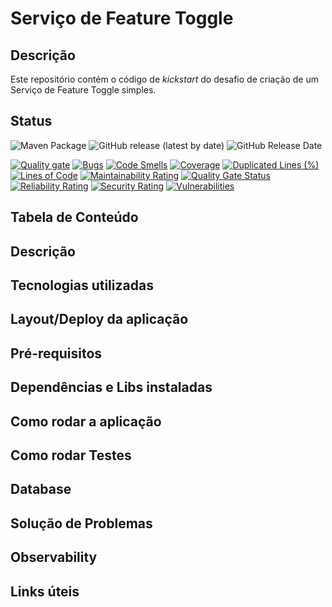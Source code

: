 # Serviço de Feature Toggle
## Descrição
Este repositório contém o código de _kickstart_ do desafio de criação de um Serviço de Feature Toggle simples.
## Status

![Maven Package](https://github.com/guimsmendes/feature-toggle/workflows/Maven%20Package/badge.svg)
<img alt="GitHub release (latest by date)" src="https://img.shields.io/github/v/release/guimsmendes/feature-toggle">
<img alt="GitHub Release Date" src="https://img.shields.io/github/release-date/guimsmendes/feature-toggle">

[![Quality gate](http://localhost:9000/api/project_badges/quality_gate?project=FEATURE_TOGGLE_V1)](http://localhost:9000/dashboard?id=FEATURE_TOGGLE_V1)
[![Bugs](http://localhost:9000/api/project_badges/measure?project=FEATURE_TOGGLE_V1&metric=bugs)](http://localhost:9000/dashboard?id=FEATURE_TOGGLE_V1)
[![Code Smells](http://localhost:9000/api/project_badges/measure?project=FEATURE_TOGGLE_V1&metric=code_smells)](http://localhost:9000/dashboard?id=FEATURE_TOGGLE_V1)
[![Coverage](http://localhost:9000/api/project_badges/measure?project=FEATURE_TOGGLE_V1&metric=coverage)](http://localhost:9000/dashboard?id=FEATURE_TOGGLE_V1)
[![Duplicated Lines (%)](http://localhost:9000/api/project_badges/measure?project=FEATURE_TOGGLE_V1&metric=duplicated_lines_density)](http://localhost:9000/dashboard?id=FEATURE_TOGGLE_V1)
[![Lines of Code](http://localhost:9000/api/project_badges/measure?project=FEATURE_TOGGLE_V1&metric=ncloc)](http://localhost:9000/dashboard?id=FEATURE_TOGGLE_V1)
[![Maintainability Rating](http://localhost:9000/api/project_badges/measure?project=FEATURE_TOGGLE_V1&metric=sqale_rating)](http://localhost:9000/dashboard?id=FEATURE_TOGGLE_V1)
[![Quality Gate Status](http://localhost:9000/api/project_badges/measure?project=FEATURE_TOGGLE_V1&metric=alert_status)](http://localhost:9000/dashboard?id=FEATURE_TOGGLE_V1)
[![Reliability Rating](http://localhost:9000/api/project_badges/measure?project=FEATURE_TOGGLE_V1&metric=reliability_rating)](http://localhost:9000/dashboard?id=FEATURE_TOGGLE_V1)
[![Security Rating](http://localhost:9000/api/project_badges/measure?project=FEATURE_TOGGLE_V1&metric=security_rating)](http://localhost:9000/dashboard?id=FEATURE_TOGGLE_V1)
[![Vulnerabilities](http://localhost:9000/api/project_badges/measure?project=FEATURE_TOGGLE_V1&metric=vulnerabilities)](http://localhost:9000/dashboard?id=FEATURE_TOGGLE_V1)

## Tabela de Conteúdo

## Descrição

## Tecnologias utilizadas

## Layout/Deploy da aplicação

## Pré-requisitos

## Dependências e Libs instaladas
## Como rodar a aplicação
## Como rodar Testes
## Database
## Solução de Problemas
## Observability

## Links úteis
